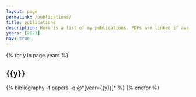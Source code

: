 ```yaml
---
layout: page
permalink: /publications/
title: publications
description: Here is a list of my publications. PDFs are linked if available, otherwise please feel free to email me for a copy.
years: [2021]
nav: true
---
```


<div class="publications">

{% for y in page.years %}
  <h2 class="year">{{y}}</h2>
  {% bibliography -f papers -q @*[year={{y}}]* %}
{% endfor %}

</div>
